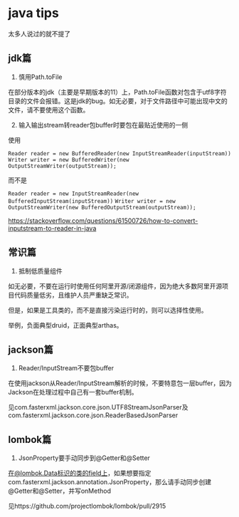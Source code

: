# java tips

太多人说过的就不提了

## jdk篇

1. 慎用Path.toFile

在部分版本的jdk（主要是早期版本的11）上，Path.toFile函数对包含于utf8字符目录的文件会报错。这是jdk的bug。如无必要，对于文件路径中可能出现中文的文件，请不要使用这个函数。

2. 输入输出stream转reader包buffer时要包在最贴近使用的一侧

使用

`Reader reader = new BufferedReader(new InputStreamReader(inputStream))`
`Writer writer = new BufferedWriter(new OutputStreamWriter(outputStream));`

而不是

`Reader reader = new InputStreamReader(new BufferedInputStream(inputStream))`
`Writer writer = new OutputStreamWriter(new BufferedOutputStream(outputStream));`

https://stackoverflow.com/questions/61500726/how-to-convert-inputstream-to-reader-in-java

## 常识篇

1. 抵制低质量组件

如无必要，不要在运行时使用任何阿里开源/闭源组件，因为绝大多数阿里开源项目代码质量低劣，且维护人员严重缺乏常识。

但是，如果是工具类的，而不是直接污染运行时的，则可以选择性使用。

举例，负面典型druid，正面典型arthas。

## jackson篇

1. Reader/InputStream不要包buffer

在使用jackson从Reader/InputStream解析的时候，不要特意包一层buffer，因为Jackson在处理过程中自己有一套buffer机制。

见com.fasterxml.jackson.core.json.UTF8StreamJsonParser及com.fasterxml.jackson.core.json.ReaderBasedJsonParser

## lombok篇

1. JsonProperty要手动同步到@Getter和@Setter

在@lombok.Data标识的类的field上，如果想要指定com.fasterxml.jackson.annotation.JsonProperty，那么请手动同步创建@Getter和@Setter，并写onMethod

见https://github.com/projectlombok/lombok/pull/2915
